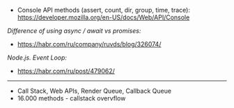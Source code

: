 - Console API methods (assert, count, dir, group, time, trace):
https://developer.mozilla.org/en-US/docs/Web/API/Console

*Difference of using async / await vs promises:*
- https://habr.com/ru/company/ruvds/blog/326074/

*Node.js. Event Loop:*
- https://habr.com/ru/post/479062/

---------------------------
- Call Stack, Web APIs, Render Queue, Callback Queue
- 16.000 methods - callstack overvflow
